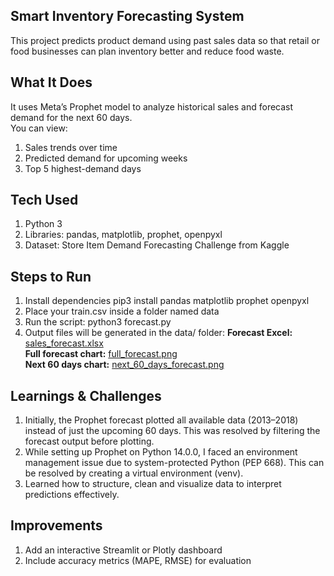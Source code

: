 ## Smart Inventory Forecasting System
This project predicts product demand using past sales data so that retail or food businesses can plan inventory better and reduce food waste.

## What It Does
It uses Meta’s Prophet model to analyze historical sales and forecast demand for the next 60 days.  
You can view:
1. Sales trends over time  
2. Predicted demand for upcoming weeks  
3. Top 5 highest-demand days

## Tech Used
1. Python 3
2. Libraries: pandas, matplotlib, prophet, openpyxl
3. Dataset: Store Item Demand Forecasting Challenge from Kaggle

## Steps to Run

1. Install dependencies
   pip3 install pandas matplotlib prophet openpyxl
2. Place your train.csv inside a folder named data
3. Run the script:
   python3 forecast.py
4. Output files will be generated in the data/ folder:
**Forecast Excel:** [sales_forecast.xlsx](data/sales_forecast.xlsx)  
**Full forecast chart:** [full_forecast.png](data/full_forecast.png)  
**Next 60 days chart:** [next_60_days_forecast.png](data/next_60_days_forecast.png)

## Learnings & Challenges
1. Initially, the Prophet forecast plotted all available data (2013–2018) instead of just the upcoming 60 days. This was resolved by filtering the forecast output before plotting.
2. While setting up Prophet on Python 14.0.0, I faced an environment management issue due to system-protected Python (PEP 668). This can be resolved by creating a virtual environment (venv).
3. Learned how to structure, clean and visualize data to interpret predictions effectively.

## Improvements
1. Add an interactive Streamlit or Plotly dashboard
2. Include accuracy metrics (MAPE, RMSE) for evaluation
